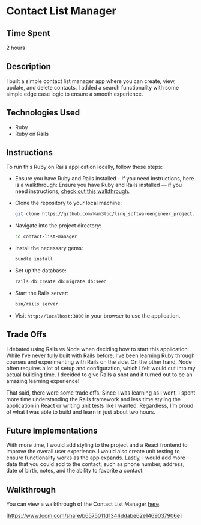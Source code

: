 # Contact List Manager

## Time Spent

2 hours

## Description

I built a simple contact list manager app where you can create, view, update, and delete contacts. I added a search functionality with some simple edge case logic to ensure a smooth experience.

## Technologies Used

- Ruby  
- Ruby on Rails


## Instructions

To run this Ruby on Rails application locally, follow these steps:

- Ensure you have Ruby and Rails installed - If you need instructions, here is a walkthrough: Ensure you have Ruby and Rails installed — if you need instructions, [check out this walkthrough](https://guides.rubyonrails.org/install_ruby_on_rails.html).

- Clone the repository to your local machine:
  ```bash
  git clone https://github.com/Nam3loc/linq_softwareengineer_project.git
  ```
- Navigate into the project directory:  
  ```bash
  cd contact-list-manager
  ```
- Install the necessary gems:  
  ```bash
  bundle install
  ```
- Set up the database:  
  ```bash
  rails db:create db:migrate db:seed
  ```
- Start the Rails server:  
  ```bash
  bin/rails server
  ```
- Visit `http://localhost:3000` in your browser to use the application.

## Trade Offs

I debated using Rails vs Node when deciding how to start this application. While I’ve never fully built with Rails before, I’ve been learning Ruby through courses and experimenting with Rails on the side. On the other hand, Node often requires a lot of setup and configuration, which I felt would cut into my actual building time. I decided to give Rails a shot and it turned out to be an amazing learning experience!

That said, there were some trade offs. Since I was learning as I went, I spent more time understanding the Rails framework and less time styling the application in React or writing unit tests like I wanted.  Regardless, I’m proud of what I was able to build and learn in just about two hours.

## Future Implementations

With more time, I would add styling to the project and a React frontend to improve the overall user experience. I would also create unit testing to ensure functionality works as the app expands. Lastly, I would add more data that you could add to the contact, such as phone number, address, date of birth, notes, and the ability to favorite a contact. 

## Walkthrough

You can view a walkthrough of the Contact List Manager [here](https://www.loom.com/share/b6575011d1344ddabe62e1469037906e).

[https://www.loom.com/share/b6575011d1344ddabe62e1469037906e]
